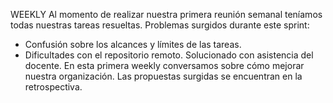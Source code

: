 WEEKLY
Al momento de realizar nuestra primera reunión semanal teníamos todas nuestras tareas resueltas.
Problemas surgidos durante este sprint:
- Confusión sobre los alcances y límites de las tareas. 
- Dificultades con el repositorio remoto. Solucionado con asistencia del docente.
En esta primera weekly conversamos sobre cómo mejorar nuestra organización. Las propuestas surgidas se encuentran en la retrospectiva.
